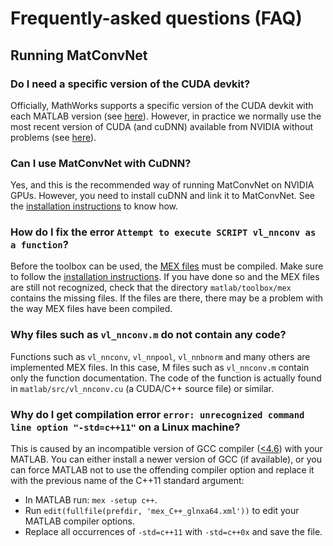 # Frequently-asked questions (FAQ)

## Running MatConvNet

### Do I need a specific version of the CUDA devkit?

Officially, MathWorks supports a specific version of the CUDA devkit
with each MATLAB version (see [here](install.md#VLDT_GPU)). However, in
practice we normally use the most recent version of CUDA (and cuDNN)
available from NVIDIA without problems (see
[here](install.md#nvcc)).

### Can I use MatConvNet with CuDNN?

Yes, and this is the recommended way of running MatConvNet on NVIDIA
GPUs. However, you need to install cuDNN and link it to
MatConvNet. See the [installation instructions](install.md#cudnn) to
know how.

### How do I fix the error `Attempt to execute SCRIPT vl_nnconv as a function`?

Before the toolbox can be used, the
[MEX files](http://www.mathworks.com/support/tech-notes/1600/1605.html
) must be compiled. Make sure to follow the
[installation instructions](install.md). If you have done so and the
MEX files are still not recognized, check that the directory
`matlab/toolbox/mex` contains the missing files. If the files are
there, there may be a problem with the way MEX files have been
compiled.

### Why files such as `vl_nnconv.m` do not contain any code?

Functions such as `vl_nnconv`, `vl_nnpool`, `vl_nnbnorm` and many
others are implemented MEX files. In this case, M files such as
`vl_nnconv.m` contain only the function documentation. The code of the
function is actually found in `matlab/src/vl_nnconv.cu` (a CUDA/C++
source file) or similar.

### Why do I get compilation error `error: unrecognized command line option "-std=c++11"` on a Linux machine?

This is caused by an incompatible version of GCC compiler
([<4.6](https://gcc.gnu.org/projects/cxx-status.html#cxx11)) with your MATLAB.
You can either install a newer version of GCC (if available), or you
can force MATLAB not to use the offending compiler option and replace it with
the previous name of the C++11 standard argument:
 * In MATLAB run: `mex -setup c++`.
 * Run `edit(fullfile(prefdir, 'mex_C++_glnxa64.xml'))` to edit your MATLAB
 compiler options.
 * Replace all occurrences of `-std=c++11` with `-std=c++0x` and save the file.
